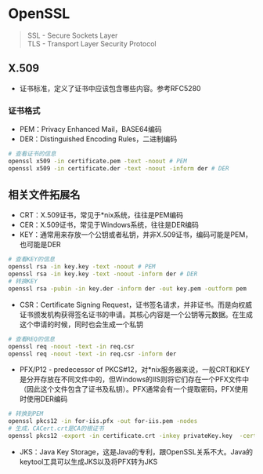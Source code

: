 # OpenSSL

> SSL - Secure Sockets Layer  
> TLS - Transport Layer Security Protocol  

## X.509

- 证书标准，定义了证书中应该包含哪些内容。参考RFC5280

### 证书格式

- PEM：Privacy Enhanced Mail，BASE64编码
- DER：Distinguished Encoding Rules，二进制编码

```sh
# 查看证书的信息
openssl x509 -in certificate.pem -text -noout # PEM
openssl x509 -in certificate.der -text -noout -inform der # DER
```

## 相关文件拓展名

- CRT：X.509证书，常见于*nix系统，往往是PEM编码
- CER：X.509证书，常见于Windows系统，往往是DER编码
- KEY：通常用来存放一个公钥或者私钥，并非X.509证书，编码可能是PEM，也可能是DER

```sh
# 查看KEY的信息
openssl rsa -in key.key -text -noout # PEM
openssl rsa -in key.key -text -noout -inform der # DER
# 转换KEY
openssl rsa -pubin -in key.der -inform der -out key.pem -outform pem
```

- CSR：Certificate Signing Request，证书签名请求，并非证书。而是向权威证书颁发机构获得签名证书的申请。其核心内容是一个公钥等元数据。在生成这个申请的时候，同时也会生成一个私钥

```sh
# 查看REQ的信息
openssl req -noout -text -in req.csr 
openssl req -noout -text -in req.csr -inform der
```

- PFX/P12 - predecessor of PKCS#12，对*nix服务器来说，一般CRT和KEY是分开存放在不同文件中的，但Windows的IIS则将它们存在一个PFX文件中（因此这个文件包含了证书及私钥）。PFX通常会有一个提取密码，PFX使用时使用DER编码

```sh
# 转换到PEM
openssl pkcs12 -in for-iis.pfx -out for-iis.pem -nodes
# 生成，CACert.crt是CA的根证书
openssl pkcs12 -export -in certificate.crt -inkey privateKey.key  -certfile CACert.crt -out certificate.pfx
```

- JKS：Java Key Storage，这是Java的专利，跟OpenSSL关系不大。Java的keytool工具可以生成JKS以及将PFX转为JKS
